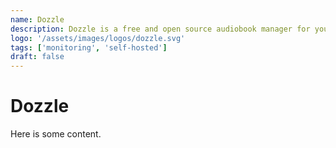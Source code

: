 ```yaml
---
name: Dozzle
description: Dozzle is a free and open source audiobook manager for your Mac, Windows, and Linux.
logo: '/assets/images/logos/dozzle.svg'
tags: ['monitoring', 'self-hosted']
draft: false
---
```


# Dozzle

Here is some content.